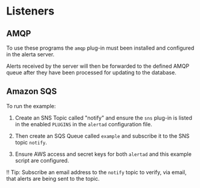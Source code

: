 Listeners
=========


AMQP
----

To use these programs the `amqp` plug-in must been installed and configured in the alerta server.

Alerts received by the server will then be forwarded to the defined AMQP queue after they have been processed for updating to the database.

Amazon SQS
----------

To run the example:

1. Create an SNS Topic called "notify" and ensure the `sns` plug-in is listed in the enabled `PLUGINS` in the `alertad` configuration file.

2. Then create an SQS Queue called `example` and subscribe it to the SNS topic `notify`.

3. Ensure AWS access and secret keys for both `alertad` and this example script are configured.


!! Tip: Subscribe an email address to the `notify` topic to verify, via email, that alerts are being sent to the topic.


